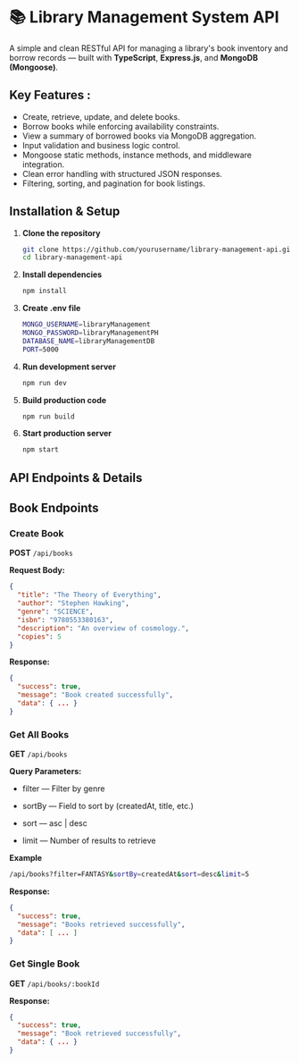 # 📚 Library Management System API

A simple and clean RESTful API for managing a library's book inventory and borrow records — built with **TypeScript**, **Express.js**, and **MongoDB (Mongoose)**.

## Key Features :

- Create, retrieve, update, and delete books.
- Borrow books while enforcing availability constraints.
- View a summary of borrowed books via MongoDB aggregation.
- Input validation and business logic control.
- Mongoose static methods, instance methods, and middleware integration.
- Clean error handling with structured JSON responses.
- Filtering, sorting, and pagination for book listings.

## Installation & Setup

1. **Clone the repository**
   ```bash
   git clone https://github.com/yourusername/library-management-api.git
   cd library-management-api

2. **Install dependencies**
    ```bash
    npm install

3. **Create .env file**
    ```bash
    MONGO_USERNAME=libraryManagement
    MONGO_PASSWORD=libraryManagementPH
    DATABASE_NAME=libraryManagementDB
    PORT=5000

4. **Run development server**
    ```bash
    npm run dev

5. **Build production code**
    ```bash
    npm run build

6. **Start production server**
    ```bash
    npm start


## API Endpoints & Details

## Book Endpoints

### Create Book

**POST** `/api/books`

**Request Body:**

```json
{
  "title": "The Theory of Everything",
  "author": "Stephen Hawking",
  "genre": "SCIENCE",
  "isbn": "9780553380163",
  "description": "An overview of cosmology.",
  "copies": 5
}
```

**Response:**

```json
{
  "success": true,
  "message": "Book created successfully",
  "data": { ... }
}
```

### Get All Books

**GET** `/api/books`

**Query Parameters:**

- filter — Filter by genre

- sortBy — Field to sort by (createdAt, title, etc.)

- sort — asc | desc

- limit — Number of results to retrieve

**Example**
```bash
/api/books?filter=FANTASY&sortBy=createdAt&sort=desc&limit=5
```

**Response:**
```json
{
  "success": true,
  "message": "Books retrieved successfully",
  "data": [ ... ]
}
```

### Get Single Book

**GET** `/api/books/:bookId`

**Response:**
```json
{
  "success": true,
  "message": "Book retrieved successfully",
  "data": { ... }
}
```